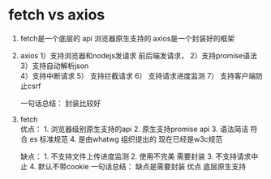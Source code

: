 # fetch vs  axios
1. fetch是一个底层的 api 浏览器原生支持的  axios是一个封装好的框架
2. axios   1）支持浏览器和nodejs发请求 前后端发请求， 
           2）支持promise语法  
           3）支持自动解析json  
           4）支持中断请求
           5） 支持拦截请求
           6） 支持请求进度监测
           7） 支持客户端防止csrf

    一句话总结：  封装比较好
3. fetch  
    优点：  1. 浏览器级别原生支持的api
           2. 原生支持promise api
           3. 语法简洁  符合 es 标准规范
           4. 是由whatwg 组织提出的  现在已经是w3c规范

    缺点：
         1. 不支持文件上传进度监测
         2. 使用不完美  需要封装
         3. 不支持请求中止
         4. 默认不带cookie
    一句话总结： 缺点是需要封装 优点 底层原生支持